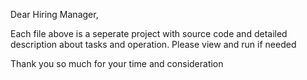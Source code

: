 Dear Hiring Manager,

Each file above is a seperate project with source code and detailed description about tasks and operation.
Please view and run if needed

Thank you so much for your time and consideration

